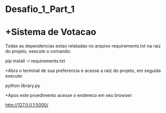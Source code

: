 Desafio_1_Part_1
================

+Sistema de Votacao
===================
Todas as dependencias estao relatadas no arquivo requirements.txt na raiz do projeto, execute o comando:

pip install -r requirements.txt

+Abra o terminal de sua preferencia e acesse a raiz do projeto, em seguida execute:

python library.py

+Apos este proedimento acesse o endereco em seu browser:

http://127.0.0.1:5000/
